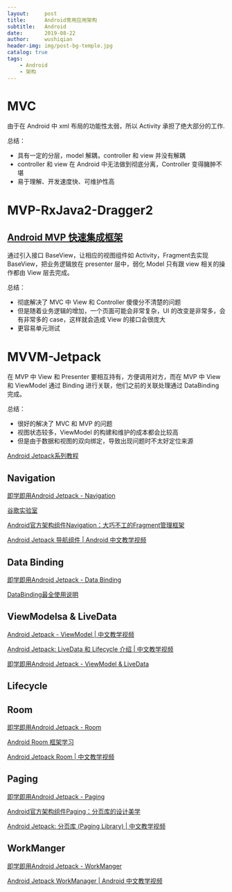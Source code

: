 ```yaml
---
layout:     post
title:      Android常用应用架构
subtitle:   Android
date:       2019-08-22
author:     wushiqian
header-img: img/post-bg-temple.jpg
catalog: true
tags:
    - Android
    - 架构
---
```


# MVC

由于在 Android 中 xml 布局的功能性太弱，所以 Activity 承担了绝大部分的工作.

总结：

* 具有一定的分层，model 解耦，controller 和 view 并没有解耦
* controller 和 view 在 Android 中无法做到彻底分离，Controller 变得臃肿不堪
* 易于理解、开发速度快、可维护性高

# MVP-RxJava2-Dragger2

## [ Android MVP 快速集成框架](https://github.com/JessYanCoding/MVPArms)

通过引入接口 BaseView，让相应的视图组件如 Activity，Fragment去实现 BaseView，把业务逻辑放在 presenter 层中，弱化 Model 只有跟 view 相关的操作都由 View 层去完成。

总结：

* 彻底解决了 MVC 中 View 和 Controller 傻傻分不清楚的问题
* 但是随着业务逻辑的增加，一个页面可能会非常复杂，UI 的改变是非常多，会有非常多的 case，这样就会造成 View 的接口会很庞大
* 更容易单元测试

# MVVM-Jetpack

在 MVP 中 View 和 Presenter 要相互持有，方便调用对方，而在 MVP 中 View 和 ViewModel 通过 Binding 进行关联，他们之前的关联处理通过 DataBinding 完成。

总结：

* 很好的解决了 MVC 和 MVP 的问题
* 视图状态较多，ViewModel 的构建和维护的成本都会比较高
* 但是由于数据和视图的双向绑定，导致出现问题时不太好定位来源

[Android Jetpack系列教程](https://www.jianshu.com/c/59f31a4be221)

## Navigation

[即学即用Android Jetpack - Navigation](https://www.jianshu.com/p/66b93df4b7a6)

[谷歌实验室](https://codelabs.developers.google.com/codelabs/android-navigation/#0)

[Android官方架构组件Navigation：大巧不工的Fragment管理框架](https://blog.csdn.net/mq2553299/article/details/80445952)

[Android Jetpack 导航组件 | Android 中文教学视频
](https://www.bilibili.com/video/av54529064)

## Data Binding

[即学即用Android Jetpack - Data Binding](https://www.jianshu.com/p/e3b881d80c6d)

[DataBinding最全使用说明](https://juejin.im/post/5a55ecb6f265da3e4d7298e9#heading-17)

## ViewModelsa & LiveData

[Android Jetpack - ViewModel | 中文教学视频](https://www.bilibili.com/video/av29949898)

[Android Jetpack: LiveData 和 Lifecycle 介绍 | 中文教学视频](https://www.bilibili.com/video/av29949898)

[即学即用Android Jetpack - ViewModel & LiveData](https://www.jianshu.com/p/81a284969f03)

## Lifecycle

## Room

[即学即用Android Jetpack - Room](https://www.jianshu.com/p/815c7db24b6d)

[Android Room 框架学习](https://www.jianshu.com/p/3e358eb9ac43)

[Android Jetpack Room | 中文教学视频](https://www.bilibili.com/video/av30617550)

## Paging

[即学即用Android Jetpack - Paging](https://www.jianshu.com/p/0b7c82a5c27f)

[Android官方架构组件Paging：分页库的设计美学](https://blog.csdn.net/mq2553299/article/details/80788692)

[Android Jetpack: 分页库 (Paging Library) | 中文教学视频](https://www.bilibili.com/video/av35089294)

## WorkManger

[即学即用Android Jetpack - WorkManger](https://www.jianshu.com/p/68e720b8a939)

[Android Jetpack WorkManager | Android 中文教学视频](https://www.bilibili.com/video/av56276889)

